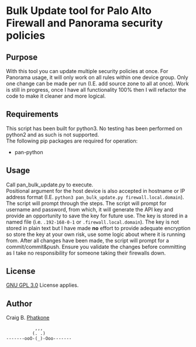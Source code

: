 # Bulk Update tool for Palo Alto Firewall and Panorama security policies

## Purpose
With this tool you can update multiple security policies at once. For Panorama usage, it will only work on all rules within one device group.
Only one change can be made per run (I.E. add source zone to all at once).
Work is still in progress, once I have all functionality 100% then I will refactor the code to make it cleaner and more logical.


## Requirements
This script has been built for python3. No testing has been performed on python2 and as such is not supported.  
The following pip packages are required for operation:
 - pan-python


## Usage
Call pan_bulk_update.py to execute.  
Positional argument for the host device is also accepted in hostname or IP address format (I.E. `python3 pan_bulk_update.py firewall.local.domain`).
The script will prompt through the steps.
The script will prompt for username and password, from which, it will generate the API key and provide an opportunity to save the key for future use.
The key is stored in a named file (i.e. `.192-168-0-1` or `.firewall.local.domain`). 
The key is not stored in plain text but I have made **no** effort to provide adequate encryption so store the key at your own risk, use some logic about where it is running from.
After all changes have been made, the script will prompt for a commit/commit&push. 
Ensure you validate the changes before committing as I take no responsibility for someone taking their firewalls down.


## License
[GNU GPL 3.0](LICENSE) License applies.

## Author
Craig B. [Phatkone](https://github.com/Phatkone)
```
           ,,,
          (. .)
-------ooO-(_)-Ooo-------
```